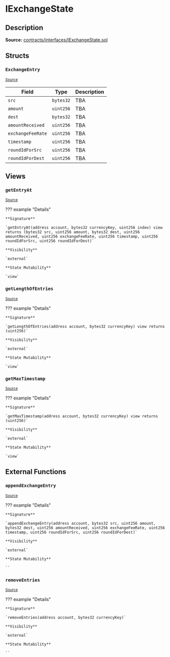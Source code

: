 # IExchangeState

## Description

**Source:** [contracts/interfaces/IExchangeState.sol](https://github.com/Synthetixio/synthetix/tree/v2.49.0/contracts/interfaces/IExchangeState.sol)

## Structs

### `ExchangeEntry`

<sub>[Source](https://github.com/Synthetixio/synthetix/tree/v2.49.0/contracts/interfaces/IExchangeState.sol#L6)</sub>

| Field             | Type      | Description |
| ----------------- | --------- | ----------- |
| `src`             | `bytes32` | TBA         |
| `amount`          | `uint256` | TBA         |
| `dest`            | `bytes32` | TBA         |
| `amountReceived`  | `uint256` | TBA         |
| `exchangeFeeRate` | `uint256` | TBA         |
| `timestamp`       | `uint256` | TBA         |
| `roundIdForSrc`   | `uint256` | TBA         |
| `roundIdForDest`  | `uint256` | TBA         |

## Views

### `getEntryAt`

<sub>[Source](https://github.com/Synthetixio/synthetix/tree/v2.49.0/contracts/interfaces/IExchangeState.sol#L19)</sub>

??? example "Details"

    **Signature**

    `getEntryAt(address account, bytes32 currencyKey, uint256 index) view returns (bytes32 src, uint256 amount, bytes32 dest, uint256 amountReceived, uint256 exchangeFeeRate, uint256 timestamp, uint256 roundIdForSrc, uint256 roundIdForDest)`

    **Visibility**

    `external`

    **State Mutability**

    `view`

### `getLengthOfEntries`

<sub>[Source](https://github.com/Synthetixio/synthetix/tree/v2.49.0/contracts/interfaces/IExchangeState.sol#L17)</sub>

??? example "Details"

    **Signature**

    `getLengthOfEntries(address account, bytes32 currencyKey) view returns (uint256)`

    **Visibility**

    `external`

    **State Mutability**

    `view`

### `getMaxTimestamp`

<sub>[Source](https://github.com/Synthetixio/synthetix/tree/v2.49.0/contracts/interfaces/IExchangeState.sol#L37)</sub>

??? example "Details"

    **Signature**

    `getMaxTimestamp(address account, bytes32 currencyKey) view returns (uint256)`

    **Visibility**

    `external`

    **State Mutability**

    `view`

## External Functions

### `appendExchangeEntry`

<sub>[Source](https://github.com/Synthetixio/synthetix/tree/v2.49.0/contracts/interfaces/IExchangeState.sol#L40)</sub>

??? example "Details"

    **Signature**

    `appendExchangeEntry(address account, bytes32 src, uint256 amount, bytes32 dest, uint256 amountReceived, uint256 exchangeFeeRate, uint256 timestamp, uint256 roundIdForSrc, uint256 roundIdForDest)`

    **Visibility**

    `external`

    **State Mutability**

    ``

### `removeEntries`

<sub>[Source](https://github.com/Synthetixio/synthetix/tree/v2.49.0/contracts/interfaces/IExchangeState.sol#L52)</sub>

??? example "Details"

    **Signature**

    `removeEntries(address account, bytes32 currencyKey)`

    **Visibility**

    `external`

    **State Mutability**

    ``
